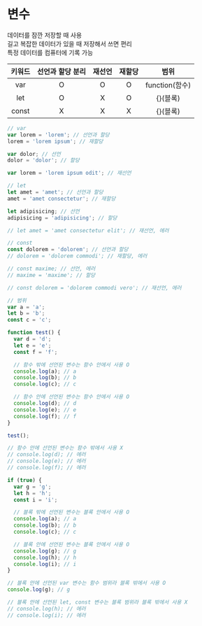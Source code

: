 # 변수

데이터를 잠깐 저장할 때 사용  
길고 복잡한 데이터가 있을 때 저장해서 쓰면 편리  
특정 데이터를 컴퓨터에 기록 가능

| 키워드 | 선언과 할당 분리 | 재선언 | 재할당 |      범위      |
| :----: | :--------------: | :----: | :----: | :------------: |
|  var   |        O         |   O    |   O    | function(함수) |
|  let   |        O         |   X    |   O    |    {}(블록)    |
| const  |        X         |   X    |   X    |    {}(블록)    |

```javascript
// var
var lorem = 'lorem'; // 선언과 할당
lorem = 'lorem ipsum'; // 재할당

var dolor; // 선언
dolor = 'dolor'; // 할당

var lorem = 'lorem ipsum odit'; // 재선언

// let
let amet = 'amet'; // 선언과 할당
amet = 'amet consectetur'; // 재할당

let adipisicing; // 선언
adipisicing = 'adipisicing'; // 할당

// let amet = 'amet consectetur elit'; // 재선언, 에러

// const
const dolorem = 'dolorem'; // 선언과 할당
// dolorem = 'dolorem commodi'; // 재할당, 에러

// const maxime; // 선언, 에러
// maxime = 'maxime'; // 할당

// const dolorem = 'dolorem commodi vero'; // 재선언, 에러

// 범위
var a = 'a';
let b = 'b';
const c = 'c';

function test() {
  var d = 'd';
  let e = 'e';
  const f = 'f';

  // 함수 밖에 선언된 변수는 함수 안에서 사용 O
  console.log(a); // a
  console.log(b); // b
  console.log(c); // c

  // 함수 안에 선언된 변수는 함수 안에서 사용 O
  console.log(d); // d
  console.log(e); // e
  console.log(f); // f
}

test();

// 함수 안에 선언된 변수는 함수 밖에서 사용 X
// console.log(d); // 에러
// console.log(e); // 에러
// console.log(f); // 에러

if (true) {
  var g = 'g';
  let h = 'h';
  const i = 'i';

  // 블록 밖에 선언된 변수는 블록 안에서 사용 O
  console.log(a); // a
  console.log(b); // b
  console.log(c); // c

  // 블록 안에 선언된 변수는 블록 안에서 사용 O
  console.log(g); // g
  console.log(h); // h
  console.log(i); // i
}

// 블록 안에 선언된 var 변수는 함수 범위라 블록 밖에서 사용 O
console.log(g); // g

// 블록 안에 선언된 let, const 변수는 블록 범위라 블록 밖에서 사용 X
// console.log(h); // 에러
// console.log(i); // 에러
```
